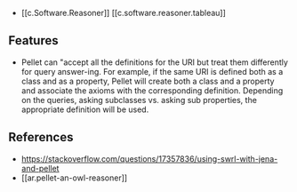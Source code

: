 
- [[c.Software.Reasoner]] [[c.software.reasoner.tableau]]

## Features

- Pellet can "accept all the definitions for the URI but treat them differently for query answer-ing. For example, if the same URI is defined both as a class and as a property, Pellet will create both a class and a property and associate the axioms with the corresponding definition. Depending on the queries, asking subclasses vs. asking sub properties, the appropriate definition will be used.

## References

- https://stackoverflow.com/questions/17357836/using-swrl-with-jena-and-pellet
- [[ar.pellet-an-owl-reasoner]]